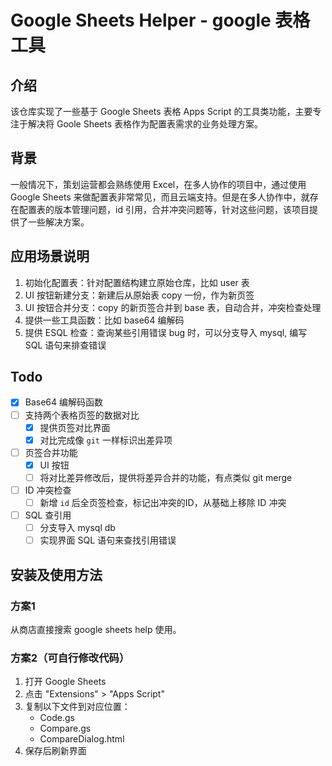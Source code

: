 # Google Sheets Helper - google 表格工具

## 介绍

该仓库实现了一些基于 Google Sheets 表格 Apps Script 的工具类功能，主要专注于解决将 Goole Sheets 表格作为配置表需求的业务处理方案。

## 背景

一般情况下，策划运营都会熟练使用 Excel，在多人协作的项目中，通过使用 Google Sheets 来做配置表非常常见，而且云端支持。但是在多人协作中，就存在配置表的版本管理问题，id 引用，合并冲突问题等，针对这些问题，该项目提供了一些解决方案。

## 应用场景说明

1. 初始化配置表：针对配置结构建立原始仓库，比如 user 表
2. UI 按钮新建分支：新建后从原始表 copy 一份，作为新页签
3. UI 按钮合并分支：copy 的新页签合并到 base 表，自动合并，冲突检查处理
4. 提供一些工具函数：比如 base64 编解码
5. 提供 ESQL 检查：查询某些引用错误 bug 时，可以分支导入 mysql, 编写 SQL 语句来排查错误

## Todo

- [x] Base64 编解码函数
- [ ] 支持两个表格页签的数据对比
  - [x] 提供页签对比界面
  - [x] 对比完成像 `git` 一样标识出差异项
- [ ] 页签合并功能
  - [x] UI 按钮
  - [ ] 将对比差异修改后，提供将差异合并的功能，有点类似 git merge
- [ ] ID 冲突检查
  - [ ] 新增 `id` 后全页签检查，标记出冲突的ID，从基础上移除 ID 冲突
- [ ] SQL 查引用
  - [ ] 分支导入 mysql db
  - [ ] 实现界面 SQL 语句来查找引用错误

## 安装及使用方法

### 方案1

从商店直接搜索 google sheets help 使用。

### 方案2（可自行修改代码）

1. 打开 Google Sheets
2. 点击 "Extensions" > "Apps Script"
3. 复制以下文件到对应位置：
   - Code.gs
   - Compare.gs
   - CompareDialog.html
4. 保存后刷新界面
